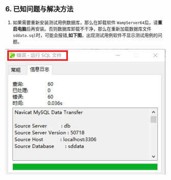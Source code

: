 ## 6. 已知问题与解决方法

1. 如果需要重新安装测试用例数据库，那么在卸载软件 `WampServer64`后，请**重启电脑**后再安装。否则数据库卸载不干净，那么在重新加载数据库文件 `sddata.sql`时，可能会报错,**如下图**，出现测试用例软件不显示测试用例的问题。

![TestCase数据库_26](assets/TestCase数据库_26.png)